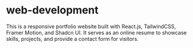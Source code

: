 # web-development
This is a responsive portfolio website built with React.js, TailwindCSS, Framer Motion, and Shadcn UI. It serves as an online resume to showcase skills, projects, and provide a contact form for visitors.
